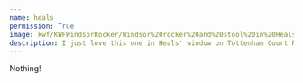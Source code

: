 ```yaml
---
name: heals
permission: True
image: kwf/KWFWindsorRocker/Windsor%20rocker%20and%20stool%20in%20Heals.JPG&angle=90&top=0.29063&left=0.05417
description: I just love this one in Heals' window on Tottenham Court Road.
---
```

Nothing!
